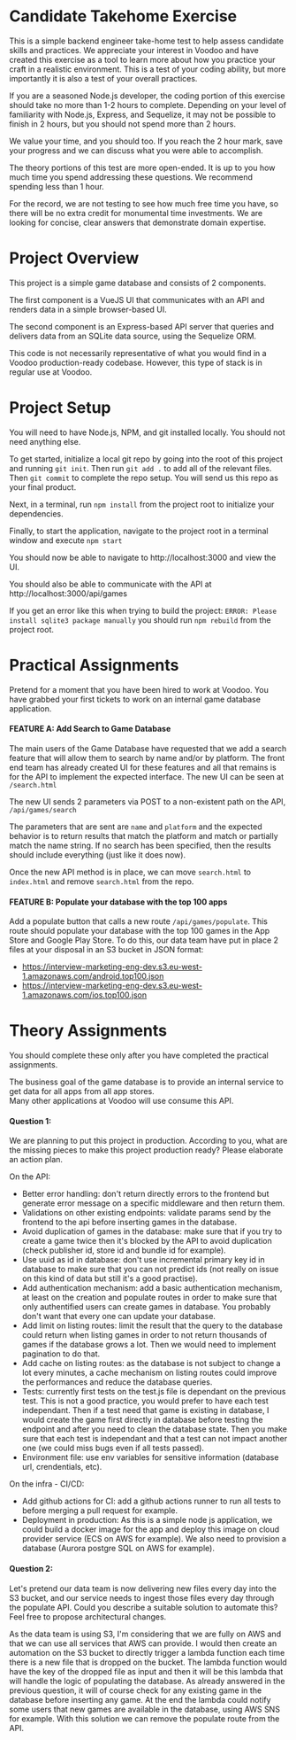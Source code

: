# Candidate Takehome Exercise
This is a simple backend engineer take-home test to help assess candidate skills and practices.  We appreciate your interest in Voodoo and have created this exercise as a tool to learn more about how you practice your craft in a realistic environment.  This is a test of your coding ability, but more importantly it is also a test of your overall practices.

If you are a seasoned Node.js developer, the coding portion of this exercise should take no more than 1-2 hours to complete.  Depending on your level of familiarity with Node.js, Express, and Sequelize, it may not be possible to finish in 2 hours, but you should not spend more than 2 hours.  

We value your time, and you should too.  If you reach the 2 hour mark, save your progress and we can discuss what you were able to accomplish. 

The theory portions of this test are more open-ended.  It is up to you how much time you spend addressing these questions.  We recommend spending less than 1 hour.  


For the record, we are not testing to see how much free time you have, so there will be no extra credit for monumental time investments.  We are looking for concise, clear answers that demonstrate domain expertise.

# Project Overview
This project is a simple game database and consists of 2 components.  

The first component is a VueJS UI that communicates with an API and renders data in a simple browser-based UI.

The second component is an Express-based API server that queries and delivers data from an SQLite data source, using the Sequelize ORM.

This code is not necessarily representative of what you would find in a Voodoo production-ready codebase.  However, this type of stack is in regular use at Voodoo.

# Project Setup
You will need to have Node.js, NPM, and git installed locally.  You should not need anything else.

To get started, initialize a local git repo by going into the root of this project and running `git init`.  Then run `git add .` to add all of the relevant files.  Then `git commit` to complete the repo setup.  You will send us this repo as your final product.
  
Next, in a terminal, run `npm install` from the project root to initialize your dependencies.

Finally, to start the application, navigate to the project root in a terminal window and execute `npm start`

You should now be able to navigate to http://localhost:3000 and view the UI.

You should also be able to communicate with the API at http://localhost:3000/api/games

If you get an error like this when trying to build the project: `ERROR: Please install sqlite3 package manually` you should run `npm rebuild` from the project root.

# Practical Assignments
Pretend for a moment that you have been hired to work at Voodoo.  You have grabbed your first tickets to work on an internal game database application. 

#### FEATURE A: Add Search to Game Database
The main users of the Game Database have requested that we add a search feature that will allow them to search by name and/or by platform.  The front end team has already created UI for these features and all that remains is for the API to implement the expected interface.  The new UI can be seen at `/search.html`

The new UI sends 2 parameters via POST to a non-existent path on the API, `/api/games/search`

The parameters that are sent are `name` and `platform` and the expected behavior is to return results that match the platform and match or partially match the name string.  If no search has been specified, then the results should include everything (just like it does now).

Once the new API method is in place, we can move `search.html` to `index.html` and remove `search.html` from the repo.

#### FEATURE B: Populate your database with the top 100 apps
Add a populate button that calls a new route `/api/games/populate`. This route should populate your database with the top 100 games in the App Store and Google Play Store.
To do this, our data team have put in place 2 files at your disposal in an S3 bucket in JSON format:

- https://interview-marketing-eng-dev.s3.eu-west-1.amazonaws.com/android.top100.json
- https://interview-marketing-eng-dev.s3.eu-west-1.amazonaws.com/ios.top100.json

# Theory Assignments
You should complete these only after you have completed the practical assignments.

The business goal of the game database is to provide an internal service to get data for all apps from all app stores.  
Many other applications at Voodoo will use consume this API.

#### Question 1:
We are planning to put this project in production. According to you, what are the missing pieces to make this project production ready? 
Please elaborate an action plan.

On the API:
- Better error handling: don't return directly errors to the frontend but generate error message on a specific middleware and then return them.
- Validations on other existing endpoints: validate params send by the frontend to the api before inserting games in the database.
- Avoid duplication of games in the database: make sure that if you try to create a game twice then it's blocked by the API to avoid duplication (check publisher id, store id and bundle id for example).
- Use uuid as id in database: don't use incremental primary key id in database to make sure that you can not predict ids (not really on issue on this kind of data but still it's a good practise).
- Add authentication mechanism: add a basic authentication mechanism, at least on the creation and populate routes in order to make sure that only authentified users can create games in database. You probably don't want that every one can update your database.
- Add limit on listing routes: limit the result that the query to the database could return when listing games in order to not return thousands of games if the database grows a lot. Then we would need to implement pagination to do that.
- Add cache on listing routes: as the database is not subject to change a lot every minutes, a cache mechanism on listing routes could improve the performances and reduce the database queries.
- Tests: currently first tests on the test.js file is dependant on the previous test. This is not a good practice, you would prefer to have each test independant. Then if a test need that game is existing in database, I would create the game first directly in database before testing the endpoint and after you need to clean the database state. Then you make sure that each test is independant and that a test can not impact another one (we could miss bugs even if all tests passed).
- Environment file: use env variables for sensitive information (database url, crendentials, etc).

On the infra - CI/CD:
- Add github actions for CI: add a github actions runner to run all tests to before merging a pull request for example.
- Deployment in production: As this is a simple node js application, we could build a docker image for the app and deploy this image on cloud provider service (ECS on AWS for example). We also need to provision a database (Aurora postgre SQL on AWS for example).

#### Question 2:
Let's pretend our data team is now delivering new files every day into the S3 bucket, and our service needs to ingest those files
every day through the populate API. Could you describe a suitable solution to automate this? Feel free to propose architectural changes.

As the data team is using S3, I'm considering that we are fully on AWS and that we can use all services that AWS can provide. I would then create an automation on the S3 bucket to directly trigger a lambda function each time there is a new file that is dropped on the bucket. The lambda function would have the key of the dropped file as input and then it will be this lambda that will handle the logic of populating the database. As already answered in the previous question, it will of course check for any existing game in the database before inserting any game. At the end the lambda could notify some users that new games are available in the database, using AWS SNS for example. With this solution we can remove the populate route from the API.


